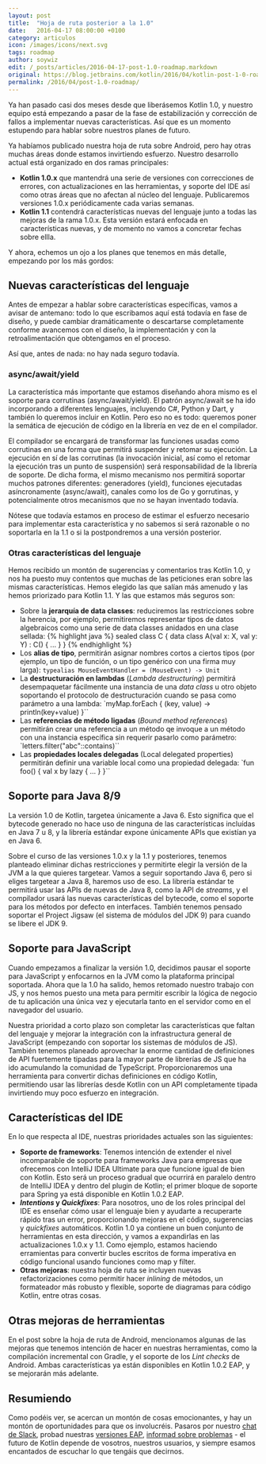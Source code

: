 ```yaml
---
layout: post
title:  "Hoja de ruta posterior a la 1.0"
date:   2016-04-17 08:00:00 +0100
category: articulos
icon: /images/icons/next.svg
tags: roadmap
author: soywiz
edit: /_posts/articles/2016-04-17-post-1.0-roadmap.markdown
original: https://blog.jetbrains.com/kotlin/2016/04/kotlin-post-1-0-roadmap/
permalink: /2016/04/post-1.0-roadmap/
---
```


Ya han pasado casi dos meses desde que liberásemos Kotlin 1.0, y nuestro equipo está empezando a pasar de la fase de estabilización y corrección de fallos a implementar nuevas características. Así que es un momento estupendo para hablar sobre nuestros planes de futuro.

Ya habíamos publicado nuestra hoja de ruta sobre Android, pero hay otras muchas áreas donde estamos invirtiendo esfuerzo. Nuestro desarrollo actual está organizado en dos ramas principales:

* **Kotlin 1.0.x** que mantendrá una serie de versiones con correcciones de errores, con actualizaciones en las herramientas, y soporte del IDE así como otras áreas que no afectan al núcleo del lenguaje. Publicaremos versiones 1.0.x periódicamente cada varias semanas.
* **Kotlin 1.1** contendrá características nuevas del lenguaje junto a todas las mejoras de la rama 1.0.x. Esta versión estará enfocada en características nuevas, y de momento no vamos a concretar fechas sobre ellla.

Y ahora, echemos un ojo a los planes que tenemos en más detalle, empezando por los más gordos:

## Nuevas características del lenguaje

Antes de empezar a hablar sobre características específicas, vamos a avisar de antemano: todo lo que escribamos aquí está todavía en fase de diseño, y puede cambiar dramáticamente o descartarse completamente conforme avancemos con el diseño, la implementación y con la retroalimentación que obtengamos en el proceso.

Así que, antes de nada: no hay nada seguro todavía.

### async/await/yield

La característica más importante que estamos diseñando ahora mismo es el soporte para corrutinas (async/await/yield). El patrón async/await se ha ido incorporando a diferentes lenguajes, incluyendo C#, Python y Dart, y también lo queremos incluir en Kotlin. Pero eso no es todo: queremos poner la semática de ejecución de código en la librería en vez de en el compilador.

El compilador se encargará de transformar las funciones usadas como corrutinas en una forma que permitirá suspender y retomar su ejecución. La ejecución en sí de las corrutinas (la invocación inicial, así como el retomar la ejecución tras un punto de suspensión) será responsabilidad de la librería de soporte. De dicha forma, el mismo mecanismo nos permitirá soportar muchos patrones diferentes: generadores (yield), funciones ejecutadas asíncronamente (async/await), canales como los de Go y gorrutinas, y potencialmente otros mecanismos que no se hayan inventado todavía.

Nótese que todavía estamos en proceso de estimar el esfuerzo necesario para implementar esta característica y no sabemos si será razonable o no soportarla en la 1.1 o si la postpondremos a una versión posterior.

### Otras características del lenguaje

Hemos recibido un montón de sugerencias y comentarios tras Kotlin 1.0, y nos ha puesto muy contentos que muchas de las peticiones eran sobre las mismas características. Hemos elegido las que salían más amenudo y las hemos priorizado para Kotlin 1.1. Y las que estamos más seguros son:

* Sobre la **jerarquía de data classes**: reduciremos las restricciones sobre la herencia, por ejemplo, permitiremos representar tipos de datos algebraicos como una serie de data classes anidados en una clase sellada:
{% highlight java %}
sealed class C {
    data class A(val x: X, val y: Y) : C() { ... }
}
{% endhighlight %}
* Los **alias de tipo**, permitirán asignar nombres cortos a ciertos tipos (por ejemplo, un tipo de función, o un tipo genérico con una firma muy larga):
`typealias MouseEventHandler = (MouseEvent) -> Unit`
* La **destructuración en lambdas** (*Lambda destructuring*) permitirá desempaquetar fácilmente una instancia de una *data class* u otro objeto soportando el protocolo de destructuración cuando se pasa como parámetro a una lambda:
`myMap.forEach { (key, value) -> println(key+value) }``
* Las **referencias de método ligadas** (*Bound method references*) permitirán crear una referencia a un método qe invoque a un método con una instancia específica sin requerir pasarlo como parámetro:
`letters.filter("abc"::contains)``
* Las **propiedades locales delegadas** (Local delegated properties) permitirán definir una variable local como una propiedad delegada:
`fun foo() { val x by lazy { … } }``


## Soporte para Java 8/9

La versión 1.0 de Kotlin, targetea únicamente a Java 6. Esto significa que el bytecode generado no hace uso de ninguna de las características incluídas en Java 7 u 8, y la librería estándar expone únicamente APIs que existían ya en Java 6.

Sobre el curso de las versiones 1.0.x y la 1.1 y posteriores, tenemos planteado eliminar dichas restricciones y permitirte elegir la versión de la JVM a la que quieres targetear. Vamos a seguir soportando Java 6, pero si eliges targetear a Java 8, haremos uso de eso. La librería estándar te permitirá usar las APIs de nuevas de Java 8, como la API de *streams*, y el compilador usará las nuevas características del bytecode, como el soporte para los métodos por defecto en interfaces. También tenemos pensado soportar el Project Jigsaw (el sistema de módulos del JDK 9) para cuando se libere el JDK 9.

## Soporte para JavaScript

Cuando empezamos a finalizar la versión 1.0, decidimos pausar el soporte para JavaScript y enfocarnos en la JVM como la plataforma principal soportada. Ahora que la 1.0 ha salido, hemos retomado nuestro trabajo con JS, y nos hemos puesto una meta para permitir escribir la lógica de negocio de tu aplicación una única vez y ejecutarla tanto en el servidor como en el navegador del usuario.

Nuestra prioridad a corto plazo son completar las características que faltan del lenguaje y mejorar la integración con la infrastructura general de JavaScript (empezando con soportar los sistemas de módulos de JS).
También tenemos planeado aprovechar la enorme cantidad de definiciones de API fuertemente tipadas para la mayor parte de librerías de JS que ha ido acumulando la comunidad de TypeScript. Proporcionaremos una herramienta para convertir dichas definiciones en código Kotlin, permitiendo usar las librerías desde Kotlin con un API completamente tipada invirtiendo muy poco esfuerzo en integración.

## Características del IDE

En lo que respecta al IDE, nuestras prioridades actuales son las siguientes:

* **Soporte de frameworks**: Tenemos intención de extender el nivel incomparable de soporte para frameworks Java para empresas que ofrecemos con IntelliJ IDEA Ultimate para que funcione igual de bien con Kotlin.
Esto será un proceso gradual que ocurrirá en paralelo dentro de IntelliJ IDEA y dentro del plugin de Kotlin; el primer bloque de soporte para Spring ya está disponible en Kotlin 1.0.2 EAP.
* ***Intentions* y *Quickfixes***: Para nosotros, uno de los roles principal del IDE es enseñar cómo usar el lenguaje bien y ayudarte a recuperarte rápido tras un error, proporcionando mejoras en el código, sugerencias y *quickfixes* automáticos. Kotlin 1.0 ya contiene un buen conjunto de herramientas en esta dirección, y vamos a expandirlas en las actualizaciones 1.0.x y 1.1.
Como ejemplo, estamos haciendo erramientas para convertir bucles escritos de forma imperativa en código funcional usando funciones como map y filter.
* **Otras mejoras**: nuestra hoja de ruta se incluyen nuevas refactorizaciones como permitir hacer *inlining* de métodos, un formateador más robusto y flexible, soporte de diagramas para código Kotlin, entre otras cosas.

## Otras mejoras de herramientas

En el post sobre la hoja de ruta de Android, mencionamos algunas de las mejoras que tenemos intención de hacer en nuestras herramientas, como la compilación incremental con Gradle, y el soporte de los *Lint checks* de Android. Ambas características ya están disponibles en Kotlin 1.0.2 EAP, y se mejorarán más adelante.

## Resumiendo

Como podéis ver, se acercan un montón de cosas emocionantes, y hay un montón de oportunidades para que os involucréis. Pasaros por nuestro [chat de Slack](http://kotlinslackin.herokuapp.com/), probad nuestras [versiones EAP](https://discuss.kotlinlang.org/c/eap), [informad sobre problemas](http://youtrack.jetbrains.com/issues/KT) - el futuro de Kotlin depende de vosotros, nuestros usuarios, y siempre esamos encantados de escuchar lo que tengáis que decirnos.
